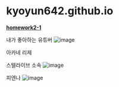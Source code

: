 # kyoyun642.github.io
[**homework2-1**](https://kyoyun.github.io/homework2-1.html)

내가 좋아하는 유튜버
![image](https://github.com/user-attachments/assets/d85fd4bd-e4e2-46f7-8e15-797f8ebb7274)

아카네 리제

스텔라이브 소속
![image](https://github.com/user-attachments/assets/9f91ded9-c163-457d-9e5b-a6f3ca4b1da0)

피엔나
![image](https://github.com/user-attachments/assets/b9d4d232-8a4b-4bb1-a432-6d2f174d4157)

